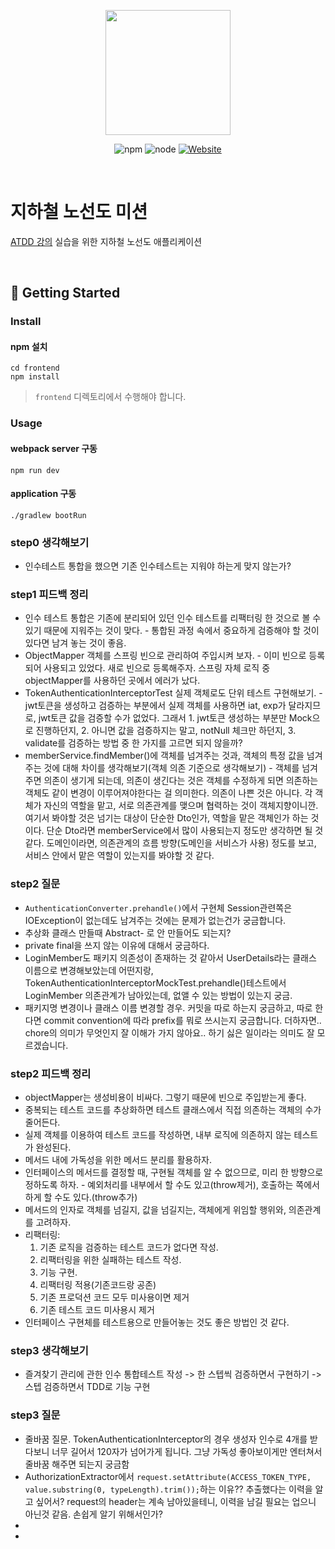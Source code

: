 <p align="center">
    <img width="200px;" src="https://raw.githubusercontent.com/woowacourse/atdd-subway-admin-frontend/master/images/main_logo.png"/>
</p>
<p align="center">
  <img alt="npm" src="https://img.shields.io/badge/npm-6.14.15-blue">
  <img alt="node" src="https://img.shields.io/badge/node-14.18.2-blue">
  <a href="https://edu.nextstep.camp/c/R89PYi5H" alt="nextstep atdd">
    <img alt="Website" src="https://img.shields.io/website?url=https%3A%2F%2Fedu.nextstep.camp%2Fc%2FR89PYi5H">
  </a>
</p>

<br>

# 지하철 노선도 미션
[ATDD 강의](https://edu.nextstep.camp/c/R89PYi5H) 실습을 위한 지하철 노선도 애플리케이션

<br>

## 🚀 Getting Started

### Install
#### npm 설치
```
cd frontend
npm install
```
> `frontend` 디렉토리에서 수행해야 합니다.

### Usage
#### webpack server 구동
```
npm run dev
```
#### application 구동
```
./gradlew bootRun
```

### step0 생각해보기
- 인수테스트 통합을 했으면 기존 인수테스트는 지워야 하는게 맞지 않는가?

### step1 피드백 정리
- 인수 테스트 통합은 기존에 분리되어 있던 인수 테스트를 리팩터링 한 것으로 볼 수 있기 때문에 지워주는 것이 맞다. - 통합된 과정 속에서 중요하게 검증해야 할 것이 있다면 남겨 놓는 것이 좋음.
- ObjectMapper 객체를 스프링 빈으로 관리하여 주입시켜 보자. - 이미 빈으로 등록되어 사용되고 있었다. 새로 빈으로 등록해주자. 스프링 자체 로직 중 objectMapper를 사용하던 곳에서 에러가 났다.
- TokenAuthenticationInterceptorTest 실제 객체로도 단위 테스트 구현해보기. - jwt토큰을 생성하고 검증하는 부분에서 실제 객체를 사용하면 iat, exp가 달라지므로, jwt토큰 값을 검증할 수가 없었다. 그래서 1. jwt토큰 생성하는 부분만 Mock으로 진행하던지, 2. 아니면 값을 검증하지는 말고, notNull 체크만 하던지, 3. validate를 검증하는 방법 중 한 가지를 고르면 되지 않을까?
- memberService.findMember()에 객체를 넘겨주는 것과, 객체의 특정 값을 넘겨주는 것에 대해 차이를 생각해보기(객체 의존 기준으로 생각해보기) - 객체를 넘겨주면 의존이 생기게 되는데, 의존이 생긴다는 것은 객체를 수정하게 되면 의존하는 객체도 같이 변경이 이루어져야한다는 걸 의미한다. 의존이 나쁜 것은 아니다. 각 객체가 자신의 역할을 맡고, 서로 의존관계를 맺으며 협력하는 것이 객체지향이니깐.
  여기서 봐야할 것은 넘기는 대상이 단순한 Dto인가, 역할을 맡은 객체인가 하는 것이다. 단순 Dto라면 memberService에서 많이 사용되는지 정도만 생각하면 될 것 같다. 도메인이라면, 의존관계의 흐름 방향(도메인을 서비스가 사용) 정도를 보고, 서비스 안에서 맡은 역할이 있는지를 봐야할 것 같다.

### step2 질문
- `AuthenticationConverter.prehandle()`에서 구현체 Session관련쪽은 IOException이 없는데도 남겨주는 것에는 문제가 없는건가 궁금합니다.
- 추상화 클래스 만들때 Abstract- 로 안 만들어도 되는지?
- private final을 쓰지 않는 이유에 대해서 궁금하다.
- LoginMember도 패키지 의존성이 존재하는 것 같아서 UserDetails라는 클래스 이름으로 변경해보았는데 어떤지랑, TokenAuthenticationInterceptorMockTest.prehandle()테스트에서 LoginMember 의존관계가 남아있는데, 없앨 수 있는 방법이 있는지 궁금.
- 패키지명 변경이나 클래스 이름 변경할 경우. 커밋을 따로 하는지 궁금하고, 따로 한다면 commit convention에 따라 prefix를 뭐로 쓰시는지 궁금합니다. 더하자면.. chore의 의미가 무엇인지 잘 이해가 가지 않아요.. 하기 싫은 일이라는 의미도 잘 모르겠습니다.

### step2 피드백 정리
- objectMapper는 생성비용이 비싸다. 그렇기 때문에 빈으로 주입받는게 좋다.
- 중복되는 테스트 코드를 추상화하면 테스트 클래스에서 직접 의존하는 객체의 수가 줄어든다.
- 실제 객체를 이용하여 테스트 코드를 작성하면, 내부 로직에 의존하지 않는 테스트가 완성된다.
- 메서드 내에 가독성을 위한 메서드 분리를 활용하자.
- 인터페이스의 메서드를 결정할 때, 구현될 객체를 알 수 없으므로, 미리 한 방향으로 정하도록 하자. - 예외처리를 내부에서 할 수도 있고(throw제거), 호출하는 쪽에서 하게 할 수도 있다.(throw추가)
- 메서드의 인자로 객체를 넘길지, 값을 넘길지는, 객체에게 위임할 행위와, 의존관계를 고려하자.
- 리팩터링:
  1. 기존 로직을 검증하는 테스트 코드가 없다면 작성.
  2. 리팩터링을 위한 실패하는 테스트 작성.
  3. 기능 구현.
  4. 리팩터링 적용(기존코드랑 공존)
  5. 기존 프로덕션 코드 모두 미사용이면 제거
  6. 기존 테스트 코드 미사용시 제거
- 인터페이스 구현체를 테스트용으로 만들어놓는 것도 좋은 방법인 것 같다.

### step3 생각해보기
- 즐겨찾기 관리에 관한 인수 통합테스트 작성 -> 한 스텝씩 검증하면서 구현하기 -> 스텝 검증하면서 TDD로 기능 구현

### step3 질문
- 줄바꿈 질문. TokenAuthenticationInterceptor의 경우 생성자 인수로 4개를 받다보니 너무 길어서 120자가 넘어가게 됩니다. 그냥 가독성 좋아보이게만 엔터쳐서 줄바꿈 해주면 되는지 궁금함
- AuthorizationExtractor에서 `request.setAttribute(ACCESS_TOKEN_TYPE, value.substring(0, typeLength).trim());`하는 이유?? 추출했다는 이력을 알고 싶어서? request의 header는 계속 남아있을테니, 이력을 남길 필요는 업으니 아닌것 같음. 손쉽게 알기 위해서인가?
- 
- 
